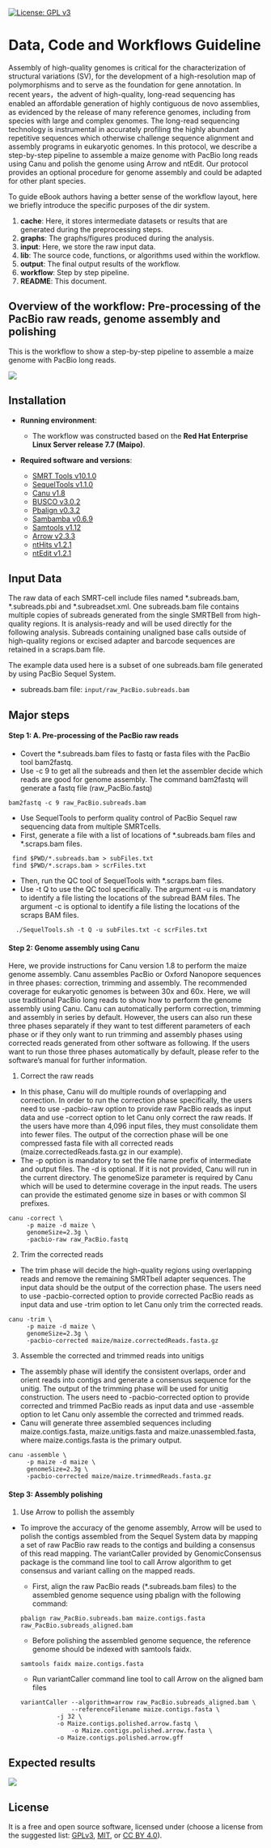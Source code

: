 [![License: GPL v3](https://img.shields.io/badge/License-GPL%20v3-blue.svg)](http://www.gnu.org/licenses/gpl-3.0)

# Data, Code and Workflows Guideline

Assembly of high-quality genomes is critical for the characterization of structural variations (SV), for the development of a high-resolution map of polymorphisms and to serve as the foundation for gene annotation. In recent years，the advent of high-quality, long-read sequencing has enabled an affordable generation of highly contiguous de novo assemblies, as evidenced by the release of many reference genomes, including from species with large and complex genomes. The long-read sequencing technology is instrumental in accurately profiling the highly abundant repetitive sequences which otherwise challenge sequence alignment and assembly programs in eukaryotic genomes. In this protocol, we describe a step-by-step pipeline to assemble a maize genome with PacBio long reads using Canu and polish the genome using Arrow and ntEdit. Our protocol provides an optional procedure for genome assembly and could be adapted for other plant species.

To guide eBook authors having a better sense of the workflow layout, here we briefly introduce the specific purposes of the dir system. 


1. __cache__: Here, it stores intermediate datasets or results that are generated during the preprocessing steps.
2. __graphs__: The graphs/figures produced during the analysis.
3. __input__: Here, we store the raw input data. 
4. __lib__: The source code, functions, or algorithms used within the workflow.
5. __output__: The final output results of the workflow.
6. __workflow__: Step by step pipeline. 
7. __README__: This document.

## Overview of the workflow: Pre-processing of the PacBio raw reads, genome assembly and polishing

This is the workflow to show a step-by-step pipeline to assemble a maize genome with PacBio long reads.

![](graphs/Diagram.png)

## Installation

- __Running environment__: 
    - The workflow was constructed based on the __Red Hat Enterprise Linux Server release 7.7 (Maipo)__.

- __Required software and versions__: 
    - [SMRT Tools v10.1.0](https://www.pacb.com/support/software-downloads/)
    - [SequelTools v1.1.0](https://github.com/ISUgenomics/SequelTools)
    - [Canu v1.8](https://canu.readthedocs.io/en/latest/)
    - [BUSCO v3.0.2](https://busco.ezlab.org/)
    - [Pbalign v0.3.2](https://github.com/PacificBiosciences/pbalign)
    - [Sambamba v0.6.9](https://github.com/biod/sambamba)
    - [Samtools v1.12](https://github.com/samtools/samtools)
    - [Arrow v2.3.3](https://github.com/PacificBiosciences/GenomicConsensus/)
    - [ntHits v1.2.1](https://github.com/bcgsc/ntHits)
    - [ntEdit v1.2.1](https://github.com/bcgsc/ntEdit)

## Input Data

The raw data of each SMRT-cell include files named *.subreads.bam, *.subreads.pbi and *.subreadset.xml. One subreads.bam file contains multiple copies of subreads generated from the single SMRTBell from high-quality regions. It is analysis-ready and will be used directly for the following analysis. Subreads containing unaligned base calls outside of high-quality regions or excised adapter and barcode sequences are retained in a scraps.bam file. 

The example data used here is a subset of one subreads.bam file generated by using PacBio Sequel System.  

- subreads.bam file: `input/raw_PacBio.subreads.bam`   

## Major steps

#### Step 1: A.	Pre-processing of the PacBio raw reads
- Covert the *.subreads.bam files to fastq or fasta files with the PacBio tool bam2fastq.
- Use -c 9 to get all the subreads and then let the assembler decide which reads are good for genome assembly. The command bam2fastq will generate a fastq file (raw_PacBio.fastq) 

```
bam2fastq -c 9 raw_PacBio.subreads.bam
```

- Use SequelTools to perform quality control of PacBio Sequel raw sequencing data from multiple SMRTcells.
- First, generate a file with a list of locations of *.subreads.bam files and *.scraps.bam files.

```
 find $PWD/*.subreads.bam > subFiles.txt
 find $PWD/*.scraps.bam > scrFiles.txt
```

- Then, run the QC tool of SequelTools with *.scraps.bam files.
- Use -t Q to use the QC tool specifically. The argument -u is mandatory to identify a file listing the locations of the subread BAM files. The argument -c is optional to identify a file listing the locations of the scraps BAM files.

```
  ./SequelTools.sh -t Q -u subFiles.txt -c scrFiles.txt
```

#### Step 2: Genome assembly using Canu

Here, we provide instructions for Canu version 1.8 to perform the maize genome assembly. Canu assembles PacBio or Oxford Nanopore sequences in three phases: correction, trimming and assembly. The recommended coverage for eukaryotic genomes is between 30x and 60x. Here, we will use traditional PacBio long reads to show how to perform the genome assembly using Canu. Canu can automatically perform correction, trimming and assembly in series by default. However, the users can also run these three phases separately if they want to test different parameters of each phase or if they only want to run trimming and assembly phases using corrected reads generated from other software as following. If the users want to run those three phases automatically by default, please refer to the software’s manual for further information.

1. Correct the raw reads
- In this phase, Canu will do multiple rounds of overlapping and correction. In order to run the correction phase specifically, the users need to use -pacbio-raw option to provide raw PacBio reads as input data and use -correct option to let Canu only correct the raw reads. If the users have more than 4,096 input files, they must consolidate them into fewer files. The output of the correction phase will be one compressed fasta file with all corrected reads (maize.correctedReads.fasta.gz in our example).
- The -p <string> option is mandatory to set the file name prefix of intermediate and output files. The -d <assembly directory> is optional. If it is not provided, Canu will run in the current directory. The genomeSize parameter is required by Canu which will be used to determine coverage in the input reads. The users can provide the estimated genome size in bases or with common SI prefixes.

```
canu -correct \
     -p maize -d maize \
     genomeSize=2.3g \
     -pacbio-raw raw_PacBio.fastq
```

2. Trim the corrected reads
- The trim phase will decide the high-quality regions using overlapping reads and remove the remaining SMRTbell adapter sequences. The input data should be the output of the correction phase. The users need to use -pacbio-corrected option to provide corrected PacBio reads as input data and use -trim option to let Canu only trim the corrected reads. 

```
canu -trim \
     -p maize -d maize \
     genomeSize=2.3g \
     -pacbio-corrected maize/maize.correctedReads.fasta.gz

```
    
3. Assemble the corrected and trimmed reads into unitigs
- The assembly phase will identify the consistent overlaps, order and orient reads into contigs and generate a consensus sequence for the unitig. The output of the trimming phase will be used for unitig construction. The users need to -pacbio-corrected option to provide corrected and trimmed PacBio reads as input data and use -assemble option to let Canu only assemble the corrected and trimmed reads. 
- Canu will generate three assembled sequences including maize.contigs.fasta, maize.unitigs.fasta and maize.unassembled.fasta, where maize.contigs.fasta is the primary output.

```
canu -assemble \
     -p maize -d maize \
     genomeSize=2.3g \
     -pacbio-corrected maize/maize.trimmedReads.fasta.gz

```

#### Step 3: Assembly polishing
1. Use Arrow to pollish the assembly
- To improve the accuracy of the genome assembly, Arrow will be used to polish the contigs assembled from the Sequel System data by mapping a set of raw PacBio raw reads to the contigs and building a consensus of this read mapping. The variantCaller provided by GenomicConsensus package is the command line tool to call Arrow algorithm to get consensus and variant calling on the mapped reads.    

    - First, align the raw PacBio reads (*.subreads.bam files) to the assembled genome sequence using pbalign with the following command:
    
    ```
    pbalign raw_PacBio.subreads.bam maize.contigs.fasta raw_PacBio.subreads_aligned.bam
    ```
    
    - Before polishing the assembled genome sequence, the reference genome should be indexed with samtools faidx.
    
    ```
    samtools faidx maize.contigs.fasta
    ```
    
    - Run variantCaller command line tool to call Arrow on the aligned bam files
    
    ```
    variantCaller --algorithm=arrow raw_PacBio.subreads_aligned.bam \
       	          --referenceFilename maize.contigs.fasta \
	          -j 32 \
	          -o Maize.contigs.polished.arrow.fastq \
                  -o Maize.contigs.polished.arrow.fasta \
	          -o Maize.contigs.polished.arrow.gff

    ```
    
## Expected results

![](graphs/figure1.png)

## License
It is a free and open source software, licensed under []() (choose a license from the suggested list:  [GPLv3](https://github.com/github/choosealicense.com/blob/gh-pages/_licenses/gpl-3.0.txt), [MIT](https://github.com/github/choosealicense.com/blob/gh-pages/LICENSE.md), or [CC BY 4.0](https://github.com/github/choosealicense.com/blob/gh-pages/_licenses/cc-by-4.0.txt)).
